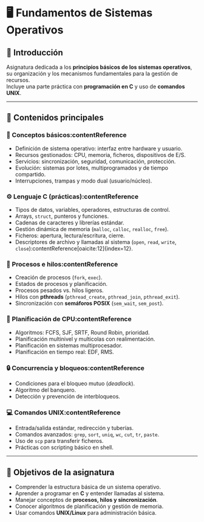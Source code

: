 # 🖥️ Fundamentos de Sistemas Operativos

## 📌 Introducción
Asignatura dedicada a los **principios básicos de los sistemas operativos**, su organización y los mecanismos fundamentales para la gestión de recursos.  
Incluye una parte práctica con **programación en C** y uso de **comandos UNIX**.

---

## 🔹 Contenidos principales

### 📖 Conceptos básicos:contentReference
- Definición de sistema operativo: interfaz entre hardware y usuario.
- Recursos gestionados: CPU, memoria, ficheros, dispositivos de E/S.
- Servicios: sincronización, seguridad, comunicación, protección.
- Evolución: sistemas por lotes, multiprogramados y de tiempo compartido.
- Interrupciones, trampas y modo dual (usuario/núcleo).

### ⚙️ Lenguaje C (prácticas):contentReference
- Tipos de datos, variables, operadores, estructuras de control.
- Arrays, `struct`, punteros y funciones.
- Cadenas de caracteres y librerías estándar.
- Gestión dinámica de memoria (`malloc`, `calloc`, `realloc`, `free`).
- Ficheros: apertura, lectura/escritura, cierre.
- Descriptores de archivo y llamadas al sistema (`open`, `read`, `write`, `close`):contentReference[oaicite:12]{index=12}.

### 👥 Procesos e hilos:contentReference
- Creación de procesos (`fork`, `exec`).
- Estados de procesos y planificación.
- Procesos pesados vs. hilos ligeros.
- Hilos con **pthreads** (`pthread_create`, `pthread_join`, `pthread_exit`).
- Sincronización con **semáforos POSIX** (`sem_wait`, `sem_post`).

### 📅 Planificación de CPU:contentReference
- Algoritmos: FCFS, SJF, SRTF, Round Robin, prioridad.
- Planificación multinivel y multicolas con realimentación.
- Planificación en sistemas multiprocesador.
- Planificación en tiempo real: EDF, RMS.

### 🔒 Concurrencia y bloqueos:contentReference
- Condiciones para el bloqueo mutuo (*deadlock*).
- Algoritmo del banquero.
- Detección y prevención de interbloqueos.

### 💻 Comandos UNIX:contentReference
- Entrada/salida estándar, redirección y tuberías.
- Comandos avanzados: `grep`, `sort`, `uniq`, `wc`, `cut`, `tr`, `paste`.
- Uso de `scp` para transferir ficheros.
- Prácticas con scripting básico en shell.

---


## 🎯 Objetivos de la asignatura
- Comprender la estructura básica de un sistema operativo.
- Aprender a programar en **C** y entender llamadas al sistema.
- Manejar conceptos de **procesos, hilos y sincronización**.
- Conocer algoritmos de planificación y gestión de memoria.
- Usar comandos **UNIX/Linux** para administración básica.
